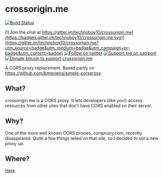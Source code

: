 crossorigin.me
==============
[![Build
Status](https://travis-ci.org/technoboy10/crossorigin.me.svg?branch=v2)](https://travis-ci.org/technoboy10/crossorigin.me)


[![Join the chat at https://gitter.im/technoboy10/crossorigin.me](https://badges.gitter.im/technoboy10/crossorigin.me.svg)](https://gitter.im/technoboy10/crossorigin.me?utm_source=badge&utm_medium=badge&utm_campaign=pr-badge&utm_content=badge)
[![Follow on twitter](https://img.shields.io/badge/twitter-%40corsproxy-blue.svg)](https://twitter.com/corsproxy)
[![Support me on patreon!](https://img.shields.io/badge/support-patreon-green.svg)](https://patreon.com/corsproxy)
[![Donate bitcoin to support crossorigin.me](https://img.shields.io/badge/donate-bitcoin-yellow.svg)](https://coinbase.com/technoboy10)

A CORS proxy replacement. Based partly on https://github.com/bmpvieira/simple-corsproxy.

## What?
crossorigin.me is a CORS proxy. It lets developers (like you!) access resources from other sites that don't have CORS enabled on their server.

## Why?
One of the more well known CORS proxies, corsproxy.com, recently disappeared. Quite a few things relied on that site, so I decided to set a new proxy up. 

## Where?

[Here](http://crossorigin.me).
